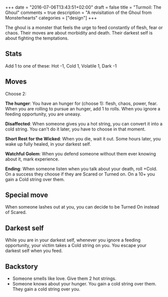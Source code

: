 +++
date = "2016-07-06T13:43:51+02:00"
draft = false
title = "Turmoil: The Ghoul"
comments = true
description = "A revisitation of the Ghoul from Monsterhearts"
categories = ["design"]
+++

The ghoul is a monster that feels the urge to feed constantly of flesh, fear or chaos. Their moves are about morbidity and death. Their darkest self is about fighting the temptations.

<!--more-->

## Stats
Add 1 to one of these:
Hot -1, Cold 1, Volatile 1, Dark -1

## Moves

Choose 2:

**The hunger**: You have an hunger for (choose 1): flesh, chaos, power, fear. When you are rolling to pursue an hunger, add 1 to rolls. When you ignore a feeding opportunity, you are uneasy.

**Disaffected**: When someone gives you a hot string, you can convert it into a cold string. You can't do it later, you have to choose in that moment.

**Short Rest for the Wicked**: When you die, wait it out. Some hours later, you wake up fully healed, in your darkest self.

**Watchful Golem**: When you defend someone without them ever knowing about it, mark experience.

**Ending**: When someone listen when you talk about your death, roll +Cold. On a success they choose if they are Scared or Turned on. On a 10+ you gain a Cold string over them.

## Special move
When someone lashes out at you, you can decide to be Turned On instead of Scared.

## Darkest self
While you are in your darkest self, whenever you ignore a feeding opportunity, your victim takes a Cold string on you. You escape your darkest self when you feed.

## Backstory
- Someone smells like love. Give them 2 hot strings.
- Someone knows about your hunger. You gain a cold string over them. They gain a cold string over you.
